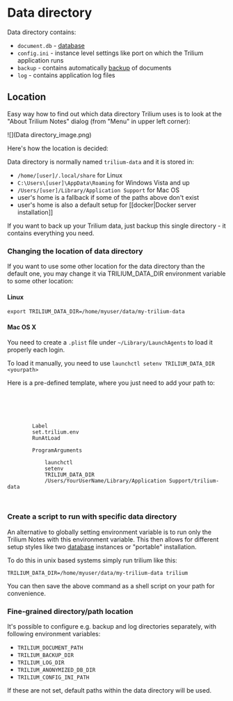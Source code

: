 # Data directory
Data directory contains:

*   `document.db` - [database](../Advanced%20Usage/Database.md)
*   `config.ini` - instance level settings like port on which the Trilium application runs
*   `backup` - contains automatically [backup](Backup.md) of documents
*   `log` - contains application log files

## Location

Easy way how to find out which data directory Trilium uses is to look at the "About Trilium Notes" dialog (from "Menu" in upper left corner):

![](Data directory_image.png)

Here's how the location is decided:

Data directory is normally named `trilium-data` and it is stored in:

*   `/home/[user]/.local/share` for Linux
*   `C:\Users\[user]\AppData\Roaming` for Windows Vista and up
*   `/Users/[user]/Library/Application Support` for Mac OS
*   user's home is a fallback if some of the paths above don't exist
*   user's home is also a default setup for \[\[docker|Docker server installation\]\]

If you want to back up your Trilium data, just backup this single directory - it contains everything you need.

### Changing the location of data directory

If you want to use some other location for the data directory than the default one, you may change it via TRILIUM\_DATA\_DIR environment variable to some other location:

#### Linux

```
export TRILIUM_DATA_DIR=/home/myuser/data/my-trilium-data
```

#### Mac OS X

You need to create a `.plist` file under `~/Library/LaunchAgents` to load it properly each login.

To load it manually, you need to use `launchctl setenv TRILIUM_DATA_DIR <yourpath>`

Here is a pre-defined template, where you just need to add your path to:

```




    
        Label
        set.trilium.env
        RunAtLoad
        
        ProgramArguments
        
            launchctl
            setenv
            TRILIUM_DATA_DIR
            /Users/YourUserName/Library/Application Support/trilium-data
        
    

```

### Create a script to run with specific data directory

An alternative to globally setting environment variable is to run only the Trilium Notes with this environment variable. This then allows for different setup styles like two [database](../Advanced%20Usage/Database.md) instances or "portable" installation.

To do this in unix based systems simply run trilium like this:

```
TRILIUM_DATA_DIR=/home/myuser/data/my-trilium-data trilium
```

You can then save the above command as a shell script on your path for convenience.

### Fine-grained directory/path location

It's possible to configure e.g. backup and log directories separately, with following environment variables:

*   `TRILIUM_DOCUMENT_PATH`
*   `TRILIUM_BACKUP_DIR`
*   `TRILIUM_LOG_DIR`
*   `TRILIUM_ANONYMIZED_DB_DIR`
*   `TRILIUM_CONFIG_INI_PATH`

If these are not set, default paths within the data directory will be used.